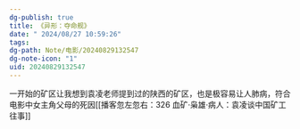 ```yaml
---
dg-publish: true
title: 《异形：夺命舰》
date: " 2024/08/27 10:59:26"
tags: 
dg-path: Note/电影/20240829132547
dg-note-icon: "1"
uid: 20240829132547
---
```

一开始的矿区让我想到袁凌老师提到过的陕西的矿区，也是极容易让人肺病，符合电影中女主角父母的死因[[播客忽左忽右：326 血矿·枭雄·病人：袁凌谈中国矿工往事]]
